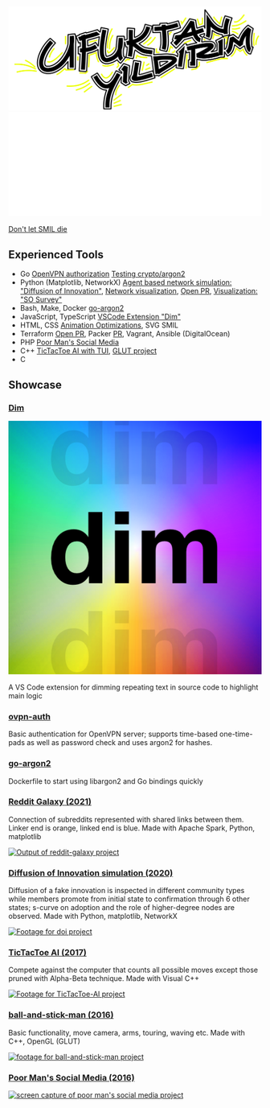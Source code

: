 ![An SVG of profile owner's name showcasing SMIL animations](https://raw.githubusercontent.com/ufukty/ufukty/main/smil.svg#gh-light-mode-only)
![An SVG of profile owner's name showcasing SMIL animations (dark mode version)](https://raw.githubusercontent.com/ufukty/ufukty/main/smil.dark.svg#gh-dark-mode-only)

[Don't let SMIL die](https://groups.google.com/a/chromium.org/g/blink-dev/c/5o0yiO440LM/m/YGEJBsjUAwAJ)

## Experienced Tools

-   Go [OpenVPN authorization](https://github.com/ufukty/ovpn-auth) [Testing crypto/argon2](https://github.com/ufukty/testing-go-crypto-argon2)
-   Python (Matplotlib, NetworkX) [Agent based network simulation: "Diffusion of Innovation"](https://github.com/ufukty/diffusion-of-innovation), [Network visualization](https://github.com/ufukty/reddit-galaxy), [Open PR](https://github.com/matplotlib/matplotlib/pull/19286), [Visualization: "SO Survey"](https://github.com/ufukty/language-survey-review)
-   Bash, Make, Docker [go-argon2](https://github.com/ufukty/go-argon2)
-   JavaScript, TypeScript [VSCode Extension "Dim"](https://github.com/ufukty/dim)
-   HTML, CSS [Animation Optimizations](https://github.com/ufukty/css-animations-limitations-suggestions), SVG SMIL
-   Terraform [Open PR](https://github.com/hashicorp/terraform/pull/29127), Packer [PR](https://github.com/hashicorp/packer/pull/10093), Vagrant, Ansible (DigitalOcean)
-   PHP [Poor Man's Social Media](https://github.com/ufukty/poor-man-s-social-media)
-   C++ [TicTacToe AI with TUI](https://github.com/ufukty/TicTacToe-AI), [GLUT project](https://github.com/ufukty/ball-and-stick-man)
-   C

## Showcase

### [Dim](https://github.com/ufukty/dim)

[![Logo of Dim](https://github.com/ufukty/dim/raw/main/media/icon.png)](https://github.com/ufukty/dim)

A VS Code extension for dimming repeating text in source code to highlight main logic

### [ovpn-auth](https://github.com/ufukty/ovpn-auth)

Basic authentication for OpenVPN server; supports time-based one-time-pads as well as password check and uses argon2 for hashes.

### [go-argon2](https://github.com/ufukty/go-argon2)

Dockerfile to start using libargon2 and Go bindings quickly

### [Reddit Galaxy (2021)](https://github.com/ufukty/reddit-galaxy)

Connection of subreddits represented with shared links between them. Linker end is orange, linked end is blue. Made with Apache Spark, Python, matplotlib

[![Output of reddit-galaxy project](https://github.com/ufukty/reddit-galaxy/raw/main/images/post-processed-1x-cg.jpg)](https://github.com/ufukty/reddit-galaxy)

### [Diffusion of Innovation simulation (2020)](https://github.com/ufukty/diffusion-of-innovation)

Diffusion of a fake innovation is inspected in different community types while members promote from initial state to confirmation through 6 other states; s-curve on adoption and the role of higher-degree nodes are observed. Made with Python, matplotlib, NetworkX

[![Footage for doi project](https://github.com/ufukty/doi/raw/main/images/scale_free_n_5000_a_098.gif)](https://github.com/ufukty/doi)

### [TicTacToe AI (2017)](https://github.com/ufukty/TicTacToe-AI)

Compete against the computer that counts all possible moves except those pruned with Alpha-Beta technique. Made with Visual C++

[![Footage for TicTacToe-AI project](https://github.com/ufukty/TicTacToe-AI/raw/master/img/TicTacToe.gif)](https://github.com/ufukty/TicTacToe-AI)

### [ball-and-stick-man (2016)](https://github.com/ufukty/ball-and-stick-man)

Basic functionality, move camera, arms, touring, waving etc. Made with C++, OpenGL (GLUT)

[![footage for ball-and-stick-man project](https://github.com/ufukty/ball-and-stick-man/raw/main/img/footage.gif)](https://github.com/ufukty/ball-and-stick-man)

### [Poor Man's Social Media (2016)](https://github.com/ufukty/poor-man-s-social-media)

[![screen capture of poor man's social media project](https://github.com/ufukty/poor-man-s-social-media/raw/main/assets/screencapture.gif)](https://github.com/ufukty/poor-man-s-social-media)
